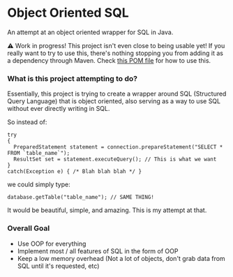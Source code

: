 # Object Oriented SQL
An attempt at an object oriented wrapper for SQL in Java.

:warning: Work in progress! This project isn't even close to being usable yet! If you really want to try to use this,
there's nothing stopping you from adding it as a dependency through Maven. 
Check [this POM file](https://github.com/Mikedeejay2/Mikedeejay2-Maven-Repo/blob/master/ExampleDependencyPOM.xml)
for how to use this.

### What is this project attempting to do?
Essentially, this project is trying to create a wrapper around SQL (Structured Query Language) that is object oriented, 
also serving as a way to use SQL without ever directly writing in SQL.

So instead of:
```
try
{
  PreparedStatement statement = connection.prepareStatement("SELECT * FROM `table_name`");
  ResultSet set = statement.executeQuery(); // This is what we want
}
catch(Exception e) { /* Blah blah blah */ }
```
we could simply type:
```
database.getTable("table_name"); // SAME THING!
```
It would be beautiful, simple, and amazing. This is my attempt at that.

### Overall Goal
* Use OOP for everything
* Implement most / all features of SQL in the form of OOP
* Keep a low memory overhead (Not a lot of objects, don't grab data from SQL until it's requested, etc)
